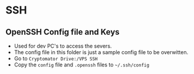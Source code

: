# SSH

## OpenSSH Config file and Keys

- Used for dev PC's to access the severs.
- The config file in this folder is just a sample config file to be overwitten.
- Go to `Cryptomator Drive:/VPS SSH`
- Copy the `config` file and `.openssh` files to `~/.ssh/config`
